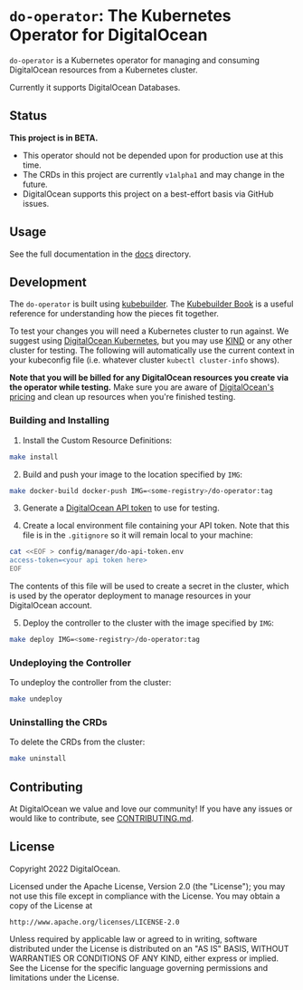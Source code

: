 # `do-operator`: The Kubernetes Operator for DigitalOcean

`do-operator` is a Kubernetes operator for managing and consuming DigitalOcean resources from a Kubernetes cluster.

Currently it supports DigitalOcean Databases.

## Status

**This project is in BETA.**

* This operator should not be depended upon for production use at this time.
* The CRDs in this project are currently `v1alpha1` and may change in the future.
* DigitalOcean supports this project on a best-effort basis via GitHub issues.

## Usage

See the full documentation in the [docs](docs/) directory.

## Development

The `do-operator` is built using [kubebuilder](https://github.com/kubernetes-sigs/kubebuilder).
The [Kubebuilder Book](https://book.kubebuilder.io/) is a useful reference for understanding how the pieces fit together.

To test your changes you will need a Kubernetes cluster to run against.
We suggest using [DigitalOcean Kubernetes](https://docs.digitalocean.com/products/kubernetes/), but you may use [KIND](https://sigs.k8s.io/kind) or any other cluster for testing.
The following will automatically use the current context in your kubeconfig file (i.e. whatever cluster `kubectl cluster-info` shows).

**Note that you will be billed for any DigitalOcean resources you create via the operator while testing.**
Make sure you are aware of [DigitalOcean's pricing](https://www.digitalocean.com/pricing) and clean up resources when you're finished testing.

### Building and Installing

1. Install the Custom Resource Definitions:

```sh
make install
```

2. Build and push your image to the location specified by `IMG`:
	
```sh
make docker-build docker-push IMG=<some-registry>/do-operator:tag
```
	
3. Generate a [DigitalOcean API token](https://docs.digitalocean.com/reference/api/create-personal-access-token/) to use for testing.

4. Create a local environment file containing your API token. Note that this file is in the `.gitignore` so it will remain local to your machine:

```sh
cat <<EOF > config/manager/do-api-token.env
access-token=<your api token here>
EOF
```

The contents of this file will be used to create a secret in the cluster, which is used by the operator deployment to manage resources in your DigitalOcean account.

5. Deploy the controller to the cluster with the image specified by `IMG`:

```sh
make deploy IMG=<some-registry>/do-operator:tag
```

### Undeploying the Controller

To undeploy the controller from the cluster:

```sh
make undeploy
```

### Uninstalling the CRDs

To delete the CRDs from the cluster:

```sh
make uninstall
```

## Contributing

At DigitalOcean we value and love our community!
If you have any issues or would like to contribute, see [CONTRIBUTING.md](CONTRIBUTING.md).

## License

Copyright 2022 DigitalOcean.

Licensed under the Apache License, Version 2.0 (the "License");
you may not use this file except in compliance with the License.
You may obtain a copy of the License at

    http://www.apache.org/licenses/LICENSE-2.0

Unless required by applicable law or agreed to in writing, software
distributed under the License is distributed on an "AS IS" BASIS,
WITHOUT WARRANTIES OR CONDITIONS OF ANY KIND, either express or implied.
See the License for the specific language governing permissions and
limitations under the License.

